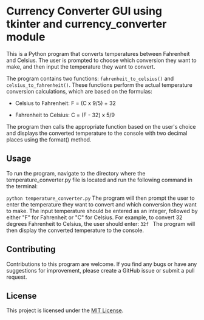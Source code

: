# Currency Converter GUI using tkinter and currency_converter module

This is a Python program that converts temperatures between Fahrenheit and Celsius. The user is prompted to choose which conversion they want to make, and then input the temperature they want to convert.

The program contains two functions: `fahrenheit_to_celsius()` and `celsius_to_fahrenheit()`. These functions perform the actual temperature conversion calculations, which are based on the formulas:

* Celsius to Fahrenheit: F = (C x 9/5) + 32

* Fahrenheit to Celsius: C = (F - 32) x 5/9

The program then calls the appropriate function based on the user's choice and displays the converted temperature to the console with two decimal places using the format() method.


## Usage

To run the program, navigate to the directory where the temperature_converter.py file is located and run the following command in the terminal:

```python temperature_converter.py```
The program will then prompt the user to enter the temperature they want to convert and which conversion they want to make. The input temperature should be entered as an integer, followed by either "F" for Fahrenheit or "C" for Celsius. For example, to convert 32 degrees Fahrenheit to Celsius, the user should enter:
`32f `
The program will then display the converted temperature to the console.


## Contributing
Contributions to this program are welcome. If you find any bugs or have any suggestions for improvement, please create a GitHub issue or submit a pull request.
## License

This project is licensed under the [MIT License](LICENSE).
